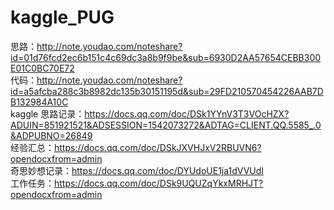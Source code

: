 # kaggle_PUG
思路：http://note.youdao.com/noteshare?id=01d76fcd2ec6b151c4c69dc3a8b9f9be&sub=6930D2AA57654CEBB300E01C0BC70E72  
代码：http://note.youdao.com/noteshare?id=a5afcba288c3b8982dc135b30151195d&sub=29FD210570454226AAB7DB132984A10C  
kaggle 思路记录：https://docs.qq.com/doc/DSk1YYnV3T3VOcHZX?ADUIN=851921521&ADSESSION=1542073272&ADTAG=CLIENT.QQ.5585_.0&ADPUBNO=26849   
经验汇总：https://docs.qq.com/doc/DSkJXVHJxV2RBUVN6?opendocxfrom=admin  
奇思妙想记录：https://docs.qq.com/doc/DYUdoUE1ja1dVVUdI  
工作任务：https://docs.qq.com/doc/DSk9UQUZqYkxMRHJT?opendocxfrom=admin

